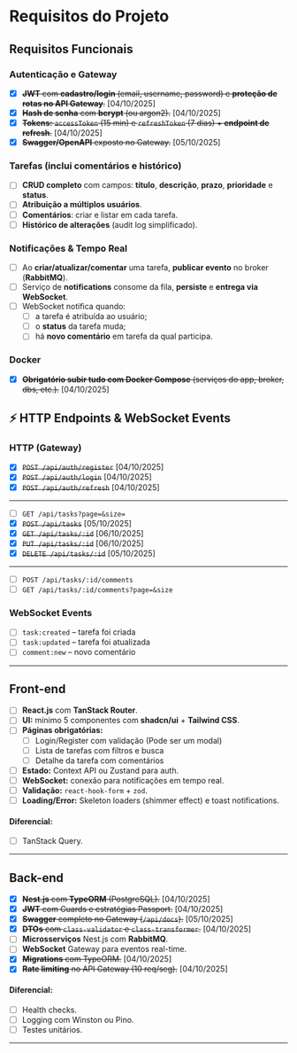# Requisitos do Projeto

## Requisitos Funcionais

### Autenticação e Gateway

- [x] ~~**JWT** com **cadastro/login** (email, username, password) e **proteção de rotas no API Gateway**.~~ [04/10/2025]
- [x] ~~**Hash de senha** com **bcrypt** (ou argon2).~~ [04/10/2025]
- [x] ~~**Tokens:** `accessToken` (15 min) e `refreshToken` (7 dias) + **endpoint de refresh**.~~ [04/10/2025]
- [x] ~~**Swagger/OpenAPI** exposto no Gateway.~~ [05/10/2025]

### Tarefas (inclui comentários e histórico)

- [ ] **CRUD completo** com campos: **título**, **descrição**, **prazo**, **prioridade** e **status**.
- [ ] **Atribuição a múltiplos usuários**.
- [ ] **Comentários**: criar e listar em cada tarefa.
- [ ] **Histórico de alterações** (audit log simplificado).

### Notificações & Tempo Real

- [ ] Ao **criar/atualizar/comentar** uma tarefa, **publicar evento** no broker (**RabbitMQ**).
- [ ] Serviço de **notifications** consome da fila, **persiste** e **entrega via WebSocket**.
- [ ] WebSocket notifica quando:
    - [ ] a tarefa é atribuída ao usuário;
    - [ ] o **status** da tarefa muda;
    - [ ] há **novo comentário** em tarefa da qual participa.

### Docker

- [x] ~~**Obrigatório subir tudo com Docker Compose** (serviços do app, broker, dbs, etc.).~~ [04/10/2025]

## ⚡ HTTP Endpoints & WebSocket Events

### HTTP (Gateway)

- [x] ~~`POST /api/auth/register`~~ [04/10/2025]
- [x] ~~`POST /api/auth/login`~~ [04/10/2025]
- [x] ~~`POST /api/auth/refresh`~~ [04/10/2025]

---

- [ ] `GET /api/tasks?page=&size=`
- [x] ~~`POST /api/tasks`~~ [05/10/2025]
- [x] ~~`GET /api/tasks/:id`~~ [06/10/2025]
- [x] ~~`PUT /api/tasks/:id`~~ [06/10/2025]
- [x] ~~`DELETE /api/tasks/:id`~~ [05/10/2025]

---

- [ ] `POST /api/tasks/:id/comments`
- [ ] `GET /api/tasks/:id/comments?page=&size`

### WebSocket Events

- [ ] `task:created` – tarefa foi criada
- [ ] `task:updated` – tarefa foi atualizada
- [ ] `comment:new` – novo comentário

---

## Front-end

- [ ] **React.js** com **TanStack Router**.
- [ ] **UI:** mínimo 5 componentes com **shadcn/ui** + **Tailwind CSS**.
- [ ] **Páginas obrigatórias:**
    - [ ] Login/Register com validação (Pode ser um modal)
    - [ ] Lista de tarefas com filtros e busca
    - [ ] Detalhe da tarefa com comentários
- [ ] **Estado:** Context API ou Zustand para auth.
- [ ] **WebSocket:** conexão para notificações em tempo real.
- [ ] **Validação:** `react-hook-form` + `zod`.
- [ ] **Loading/Error:** Skeleton loaders (shimmer effect) e toast notifications.

#### **Diferencial:**

- [ ] TanStack Query.

---

## Back-end

- [x] ~~**Nest.js** com **TypeORM** (PostgreSQL).~~ [04/10/2025]
- [x] ~~**JWT** com Guards e estratégias Passport.~~ [04/10/2025]
- [x] ~~**Swagger** completo no Gateway (`/api/docs`).~~ [05/10/2025]
- [x] ~~**DTOs** com `class-validator` e `class-transformer`.~~ [04/10/2025]
- [ ] **Microsserviços** Nest.js com **RabbitMQ**.
- [ ] **WebSocket** Gateway para eventos real-time.
- [x] ~~**Migrations** com TypeORM.~~ [04/10/2025]
- [x] ~~**Rate limiting** no API Gateway (10 req/seg).~~ [04/10/2025]

#### **Diferencial:**

- [ ] Health checks.
- [ ] Logging com Winston ou Pino.
- [ ] Testes unitários.

---
